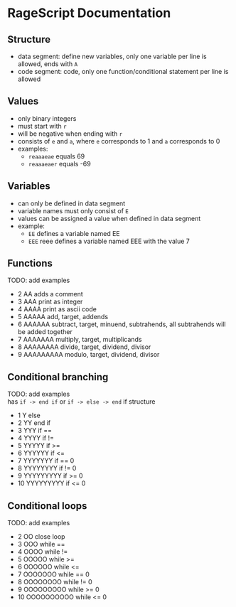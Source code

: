 # RageScript Documentation

## Structure
- data segment: define new variables, only one variable per line is allowed, ends with `A`
- code segment: code, only one function/conditional statement per line is allowed

## Values
- only binary integers
- must start with `r`
- will be negative when ending with `r`
- consists of `e` and `a`, where `e` corresponds to 1 and `a` corresponds to 0
- examples:   
  - `reaaaeae` equals 69
  - `reaaaeaer` equals -69

## Variables
- can only be defined in data segment
- variable names must only consist of `E`
- values can be assigned a value when defined in data segment
- example:
  - `EE` defines a variable named EE
  - `EEE` reee defines a variable named EEE with the value 7

## Functions
TODO: add examples
- 2 AA adds a comment
- 3 AAA print as integer
- 4 AAAA print as ascii code
- 5 AAAAA add, target, addends
- 6 AAAAAA subtract, target, minuend, subtrahends, all subtrahends will be added together
- 7 AAAAAAA multiply, target, multiplicands
- 8 AAAAAAAA divide, target, dividend, divisor
- 9 AAAAAAAAA modulo, target, dividend, divisor

## Conditional branching
TODO: add examples <br>
has `if -> end if` or `if -> else -> end` if structure
- 1 Y else
- 2 YY end if
- 3 YYY if ==
- 4 YYYY if !=
- 5 YYYYY if >=
- 6 YYYYYY if <=
- 7 YYYYYYY if == 0
- 8 YYYYYYYY if != 0
- 9 YYYYYYYYY if >= 0
- 10 YYYYYYYYY if <= 0

## Conditional loops
TODO: add examples
- 2 OO close loop
- 3 OOO while ==
- 4 OOOO while !=
- 5 OOOOO while >=
- 6 OOOOOO while <=
- 7 OOOOOOO while == 0
- 8 OOOOOOOO while != 0
- 9 OOOOOOOOO while >= 0
- 10 OOOOOOOOOO while <= 0
